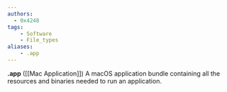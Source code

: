 ```yaml
---
authors:
  - 0x4248
tags:
    - Software
    - File_types
aliases:
    - .app
---
```

**.app** ([[Mac Application]]) A macOS application bundle containing all the resources and binaries needed to run an application.
